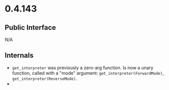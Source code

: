 # 0.4.143

## Public Interface
N/A

## Internals
- `get_interpreter` was previously a zero-arg function. Is now a unary function, called with a "mode" argument: `get_interpreter(ForwardMode)`, `get_interpreter(ReverseMode)`.
- 